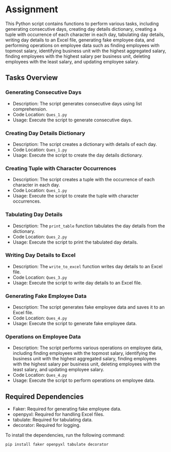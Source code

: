 # Assignment

This Python script contains functions to perform various tasks, including generating consecutive days, creating day details dictionary, creating a tuple with occurrence of each character in each day, tabulating day details, writing day details to an Excel file, generating fake employee data, and performing operations on employee data such as finding employees with topmost salary, identifying business unit with the highest aggregated salary, finding employees with the highest salary per business unit, deleting employees with the least salary, and updating employee salary.

## Tasks Overview

### Generating Consecutive Days

- Description: The script generates consecutive days using list comprehension.
- Code Location: `Ques_1.py`
- Usage: Execute the script to generate consecutive days.

### Creating Day Details Dictionary

- Description: The script creates a dictionary with details of each day.
- Code Location: `Ques_1.py`
- Usage: Execute the script to create the day details dictionary.

### Creating Tuple with Character Occurrences

- Description: The script creates a tuple with the occurrence of each character in each day.
- Code Location: `Ques_1.py`
- Usage: Execute the script to create the tuple with character occurrences.

### Tabulating Day Details

- Description: The `print_table` function tabulates the day details from the dictionary.
- Code Location: `Ques_2.py`
- Usage: Execute the script to print the tabulated day details.

### Writing Day Details to Excel

- Description: The `write_to_excel` function writes day details to an Excel file.
- Code Location: `Ques_3.py`
- Usage: Execute the script to write day details to an Excel file.

### Generating Fake Employee Data

- Description: The script generates fake employee data and saves it to an Excel file.
- Code Location: `Ques_4.py`
- Usage: Execute the script to generate fake employee data.

### Operations on Employee Data

- Description: The script performs various operations on employee data, including finding employees with the topmost salary, identifying the business unit with the highest aggregated salary, finding employees with the highest salary per business unit, deleting employees with the least salary, and updating employee salary.
- Code Location: `Ques_4.py`
- Usage: Execute the script to perform operations on employee data.

## Required Dependencies

- Faker: Required for generating fake employee data.
- openpyxl: Required for handling Excel files.
- tabulate: Required for tabulating data.
- decorator: Required for logging.

To install the dependencies, run the following command:

```bash
pip install faker openpyxl tabulate decorator
```
